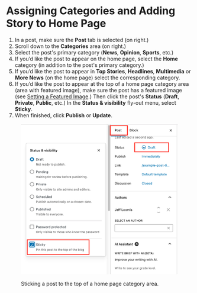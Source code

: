# Assigning Categories and Adding Story to Home Page

1. In a post, make sure the **Post** tab is selected (on right.)
2. Scroll down to the **Categories** area (on right.)
3. Select the post's primary category (**News**, **Opinion**, **Sports**, etc.)&#x20;
4. If you’d like the post to appear on the home page, select the **Home** category (in addition to the post's primary category.)
5. If you’d like the post to appear in **Top Stories**, **Headlines**, **Multimedia** or **More News** (on the home page) select the corresponding category.
6. If you’d like the post to appear at the top of a home page category area (area with featured image), make sure the post has a featured image (see [Setting a Featured Image](../working-with-text-and-links/setting-a-featured-image.md).) Then click the post's **Status** (**Draft**, **Private**, **Public**, etc.) In the **Status & visibility** fly-out menu, select **Sticky**.&#x20;
7. When finished, click **Publish** or **Update**.

<figure><img src="../.gitbook/assets/stick-to-top-of-blog-new.png" alt=""><figcaption><p>Sticking a post to the top of a home page category area.</p></figcaption></figure>

